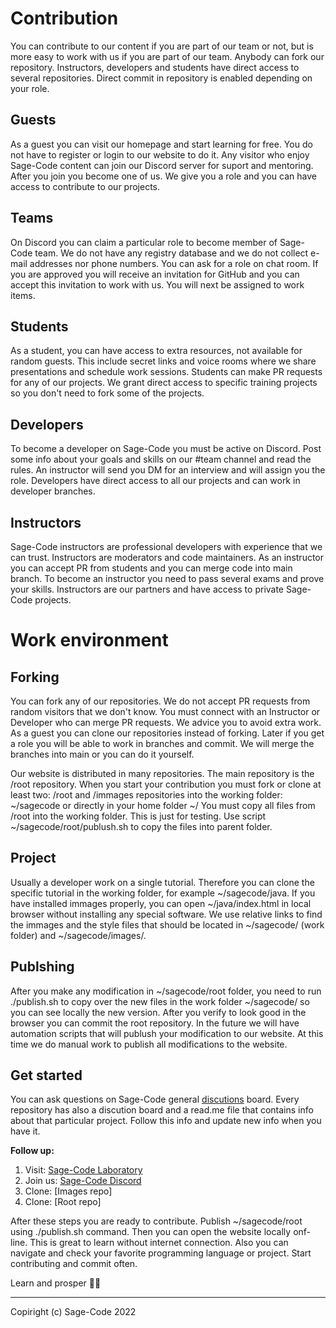 # Contribution

You can contribute to our content if you are part of our team or not, but is more easy to work with us if you are part of our team. Anybody can fork our repository. Instructors, developers and students have direct access to several repositories. Direct commit in repository is enabled depending on your role.

## Guests

As a guest you can visit our homepage and start learning for free. You do not have to register or login to our website to do it. Any visitor who enjoy Sage-Code content can join our Discord server for suport and mentoring. After you join you become one of us. We give you a role and you can have access to contribute to our projects.

## Teams

On Discord you can claim a particular role to become member of Sage-Code team. We do not have any registry database and we do not collect e-mail addresses nor phone numbers. You can ask for a role on chat room. If you are approved you will receive an invitation for GitHub and you can accept this invitation to work with us. You will next be assigned to work items.

## Students

As a student, you can have access to extra resources, not available for random guests. This include secret links and voice rooms where we share presentations and schedule work sessions. Students can make PR requests for any of our projects. We grant direct access to specific training projects so you don't need to fork some of the projects.

## Developers

To become a developer on Sage-Code you must be active on Discord. Post some info about your goals and skills on our #team channel and read the rules. An instructor will send you DM for an interview and will assign you the role. Developers have direct access to all our projects and can work in developer branches.

## Instructors

Sage-Code instructors are professional developers with experience that we can trust. Instructors are moderators and code maintainers. As an instructor you can accept PR from students and you can merge code into main branch. To become an instructor you need to pass several exams and prove your skills. Instructors are our partners and have access to private Sage-Code projects.

# Work environment


## Forking

You can fork any of our repositories. We do not accept PR requests from random visitors that we don't know. You must connect with an Instructor or Developer who can merge PR requests. We advice you to avoid extra work. As a guest you can clone our repositories instead of forking. Later if you get a role you will be able to work in branches and commit. We will merge the branches into main or you can do it yourself.

Our website is distributed in many repositories. The main repository is the /root repository. When you start your contribution you must fork or clone at least two: /root and /immages repositories into the working folder: ~/sagecode or directly in your home folder ~/ You must copy all files from /root into the working folder. This is just for testing. Use script ~/sagecode/root/publush.sh to copy the files into parent folder.

## Project

Usually a developer work on a single tutorial. Therefore you can clone the specific tutorial in the working folder, for example ~/sagecode/java. If you have installed immages properly, you can open ~/java/index.html in local browser without installing any special software. We use relative links to find the immages and the style files that should be located in ~/sagecode/ (work folder) and  ~/sagecode/images/.

## Publshing 

After you make any modification in ~/sagecode/root folder, you need to run ./publish.sh to copy over the new files in the work folder ~/sagecode/ so you can see locally the new version. After you verify to look good in the browser you can commit the root repository. In the future we will have automation scripts that will publush your modification to our website. At this time we do manual work to publish all modifications to the website.

## Get started

You can ask questions on Sage-Code general [discutions](https://github.com/orgs/sage-code/discussions) board. Every repository has also a discution board and a read.me file that contains info about that particular project. Follow this info and update new info when you have it.

**Follow up:**

1. Visit: [Sage-Code Laboratory](https://sagecode.net)
2. Join us: [Sage-Code Discord](https://discord.gg/fAEHfw8T)
3. Clone: [Images repo]
4. Clone: [Root repo]

After these steps you are ready to contribute. Publish ~/sagecode/root using ./publish.sh command. Then you can open the website locally onf-line. This is great to learn without internet connection. Also you can navigate and check your favorite programming language or project. Start contributing and commit often.

Learn and prosper 🖖🏼

----
Copiright (c) Sage-Code 2022


